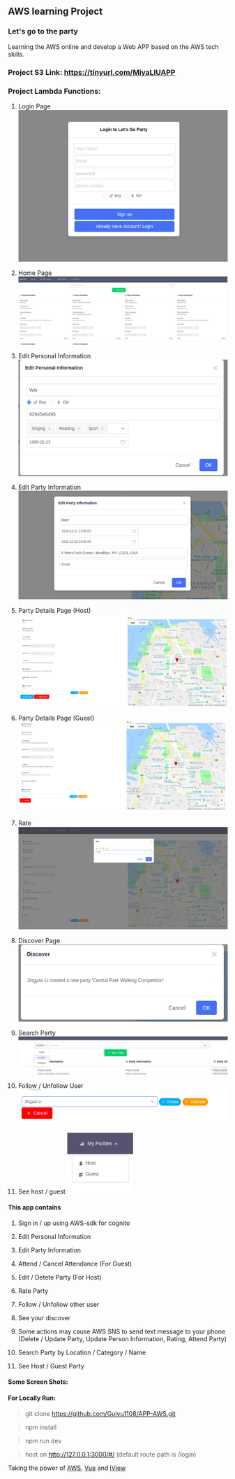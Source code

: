 ## AWS learning Project

### Let's go to the party

Learning the AWS online and develop a Web APP based on the AWS tech skills.


### Project S3 Link: https://tinyurl.com/MiyaLIUAPP

### Project Lambda Functions: 

1. Login Page
   ![](https://github.com/Guiyu1108/APP-AWS/blob/master/images/login.png?raw=true)

2. Home Page
   ![](https://github.com/Guiyu1108/APP-AWS/blob/master/images/Home.png?raw=true)

3. Edit Personal Information
   ![](https://github.com/Guiyu1108/APP-AWS/blob/master/images/Edit%20Personal%20Info.png?raw=true)

4. Edit Party Information
   ![](https://github.com/Guiyu1108/APP-AWS/blob/master/images/edit%20party%20information.png?raw=true)

5. Party Details Page (Host)
   ![](https://github.com/Guiyu1108/APP-AWS/blob/master/images/Party%20detail%20host.png?raw=true)

6. Party Details Page (Guest)
   ![](https://github.com/Guiyu1108/APP-AWS/blob/master/images/party%20detail%20guest.png?raw=true)

7. Rate
   ![](https://github.com/Guiyu1108/APP-AWS/blob/master/images/Rate.png?raw=true)

8. Discover Page
   ![](https://github.com/Guiyu1108/APP-AWS/blob/master/images/Discover.png?raw=true)

9. Search Party
   ![](https://github.com/Guiyu1108/APP-AWS/blob/master/images/Search.png?raw=true)

10. Follow / Unfollow User
    ![](https://github.com/Guiyu1108/APP-AWS/blob/master/images/follow.png?raw=true)

11. See host / guest ![](https://github.com/Guiyu1108/APP-AWS/blob/master/images/options.png?raw=true)

#### This app contains

1. Sign in / up using AWS-sdk for cognito

2. Edit Personal Information

3. Edit Party Information

4. Attend / Cancel Attendance (For Guest)

5. Edit / Detete Party (For Host)

6. Rate Party

7. Follow / Unfollow other user

8. See your discover

9. Some actions may cause AWS SNS to send text message to your phone (Delete / Update Party, Update Person Information, Rating, Attend Party)

10. Search Party by Location / Category / Name

11. See Host / Guest Party

#### Some Screen Shots:



#### For Locally Run:

> git clone https://github.com/Guiyu1108/APP-AWS.git

> npm install

> npm run dev

> host on http://127.0.0.1:3000/#/ (default route path is /login)

Taking the power of [AWS](https://aws.amazon.com/), [Vue](https://github.com/vuejs) and [iView](https://github.com/iview)